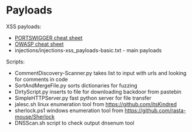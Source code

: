 # Payloads

XSS payloads:<br>
- <a href="https://portswigger.net/web-security/cross-site-scripting/cheat-sheet">PORTSWIGGER cheat sheet</a><br>
- <a href="https://www.owasp.org/index.php/XSS_Filter_Evasion_Cheat_Sheet">OWASP cheat sheet</a><br>
- injections/injections-xss_payloads-basic.txt - main payloads<br>

Scripts:<br>
- CommentDiscovery-Scanner.py takes list to input with urls and looking for comments in code<br>
- SortAndMergeFile.py sorts dictionaries for fuzzing<br>
- DirtyScript.py inserts to file for downloading backdoor from pastebin<br>
- SimpleHTTPServer.py fast python server for file transfer<br>
- jalesc.sh linux enumeration tool from https://github.com/itsKindred<br>
- sherlock.ps1 windows enumeration tool from https://github.com/rasta-mouse/Sherlock<br>
- DNSScan.sh script to check output dnsenum tool<br>
